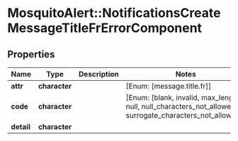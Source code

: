 # MosquitoAlert::NotificationsCreateMessageTitleFrErrorComponent


## Properties
Name | Type | Description | Notes
------------ | ------------- | ------------- | -------------
**attr** | **character** |  | [Enum: [message.title.fr]] 
**code** | **character** |  | [Enum: [blank, invalid, max_length, null, null_characters_not_allowed, surrogate_characters_not_allowed]] 
**detail** | **character** |  | 


